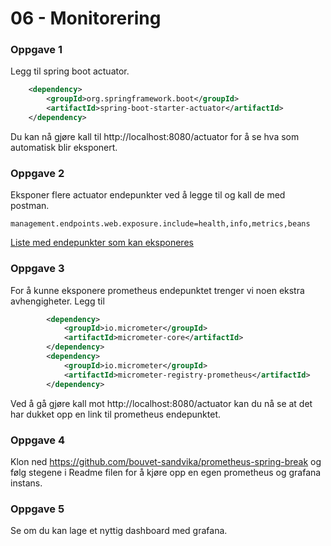 # 06 - Monitorering

### Oppgave 1

Legg til spring boot actuator. 


```xml
    <dependency>
        <groupId>org.springframework.boot</groupId>
        <artifactId>spring-boot-starter-actuator</artifactId>
    </dependency>
```

Du kan nå gjøre kall til http://localhost:8080/actuator for å se hva som automatisk blir eksponert. 

### Oppgave 2

Eksponer flere actuator endepunkter ved å legge til og kall de med postman. 

```properties
management.endpoints.web.exposure.include=health,info,metrics,beans
```

[Liste med endepunkter som kan eksponeres](https://docs.spring.io/spring-boot/docs/current/reference/html/actuator.html#actuator.endpoints)

### Oppgave 3

For å kunne eksponere prometheus endepunktet trenger vi noen ekstra avhengigheter. Legg til 

```xml
        <dependency>
            <groupId>io.micrometer</groupId>
            <artifactId>micrometer-core</artifactId>
        </dependency>
        <dependency>
            <groupId>io.micrometer</groupId>
            <artifactId>micrometer-registry-prometheus</artifactId>
        </dependency>
```

Ved å gå gjøre kall mot http://localhost:8080/actuator kan du nå se at det har dukket opp en link til prometheus endepunktet. 

### Oppgave 4

Klon ned https://github.com/bouvet-sandvika/prometheus-spring-break og følg stegene i Readme filen for å kjøre opp en egen prometheus og grafana instans. 

### Oppgave 5 
Se om du kan lage et nyttig dashboard med grafana. 

